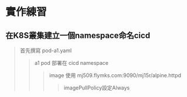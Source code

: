 # 實作練習

## 在K8S叢集建立一個namespace命名cicd
> 首先撰寫 pod-a1.yaml
>> a1 pod 部署在 cicd namespace
>>> image 使用 mj509.flymks.com:9090/mj15r/alpine.httpd
>>>> imagePullPolicy設定Always
